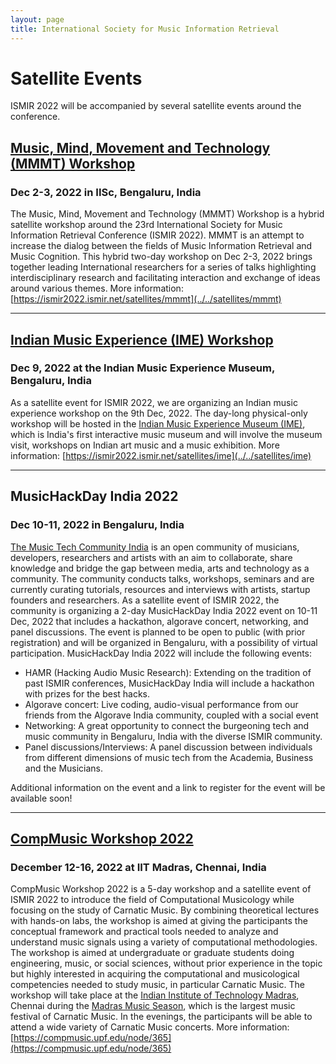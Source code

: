 ```yaml
---
layout: page
title: International Society for Music Information Retrieval
---
```


# Satellite Events

ISMIR 2022 will be accompanied by several satellite events around the conference. 

## [Music, Mind, Movement and Technology (MMMT) Workshop](https://ismir2022.ismir.net/satellites/mmmt)
### Dec 2-3, 2022 in IISc, Bengaluru, India
The Music, Mind, Movement and Technology (MMMT) Workshop is a hybrid satellite workshop around the 23rd International Society for Music Information Retrieval Conference (ISMIR 2022). MMMT is an attempt to increase the dialog between the fields of Music Information Retrieval and Music Cognition. This hybrid two-day workshop on Dec 2-3, 2022 brings together leading International researchers for a series of talks highlighting interdisciplinary research and facilitating interaction and exchange of ideas around various themes. More information: [https://ismir2022.ismir.net/satellites/mmmt](../../satellites/mmmt)

<hr>

## [Indian Music Experience (IME) Workshop](https://ismir2022.ismir.net/satellites/ime)
### Dec 9, 2022 at the Indian Music Experience Museum, Bengaluru, India
As a satellite event for ISMIR 2022, we are organizing an Indian music experience workshop on the 9th Dec, 2022. The day-long physical-only workshop will be hosted in the [Indian Music Experience Museum (IME)](https://indianmusicexperience.org/), which is India's first interactive music museum and will involve the museum visit, workshops on Indian art music and a music exhibition. More information: [https://ismir2022.ismir.net/satellites/ime](../../satellites/ime)

<hr>

## MusicHackDay India 2022
### Dec 10-11, 2022 in Bengaluru, India
[The Music Tech Community India](https://musictechcommunity.org/) is an open community of musicians, developers, researchers and artists with an aim to collaborate, share knowledge and bridge the gap between media, arts and technology as a community. The community conducts talks, workshops, seminars and are currently curating tutorials, resources and interviews with artists, startup founders and researchers. As a satellite event of ISMIR 2022, the community is organizing a 2-day MusicHackDay India 2022 event on 10-11 Dec, 2022 that includes a hackathon, algorave concert, networking, and panel discussions. The event is planned to be open to public (with prior registration) and will be organized in Bengaluru, with a possibility of virtual participation. MusicHackDay India 2022 will include the following events: 

* HAMR (Hacking Audio Music Research): Extending on the tradition of past ISMIR conferences, MusicHackDay India will include a hackathon with prizes for the best hacks. 
* Algorave concert: Live coding, audio-visual performance from our friends from the Algorave India community, coupled with a social event
* Networking: A great opportunity to connect the burgeoning tech and music community in Bengaluru, India with the diverse ISMIR community. 
* Panel discussions/Interviews: A panel discussion between individuals from different dimensions of music tech from the Academia, Business and the Musicians. 

Additional information on the event and a link to register for the event will be available soon!

<hr>

## [CompMusic Workshop 2022](https://compmusic.upf.edu/node/365)
### December 12-16, 2022 at IIT Madras, Chennai, India
CompMusic Workshop 2022 is a 5-day workshop and a satellite event of ISMIR 2022 to introduce the field of Computational Musicology while focusing on the study of Carnatic Music. By combining theoretical lectures with hands-on labs, the workshop is aimed at giving the participants the conceptual framework and practical tools needed to analyze and understand music signals using a variety of computational methodologies. The workshop is aimed at undergraduate or graduate students doing engineering, music, or social sciences, without prior experience in the topic but highly interested in acquiring the computational and musicological competencies needed to study music, in particular Carnatic Music. The workshop will take place at the [Indian Institute of Technology Madras](https://www.iitm.ac.in/), Chennai during the [Madras Music Season](https://en.wikipedia.org/wiki/Madras_Music_Season), which is the largest music festival of Carnatic Music. In the evenings, the participants will be able to attend a wide variety of Carnatic Music concerts. More information: [https://compmusic.upf.edu/node/365](https://compmusic.upf.edu/node/365)
